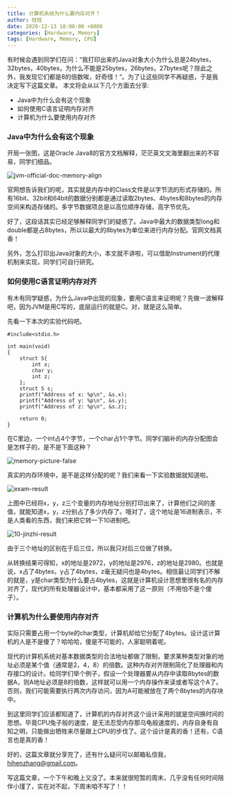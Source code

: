 ```yaml
---
title: 计算机系统为什么要内存对齐？
author: 旺旺
date: 2020-12-13 18:08:00 +0800
categories: [Hardware, Memory]
tags: [Hardware, Memory, CPU]
---
```


有时候会遇到同学们在问：“我打印出来的Java对象大小为什么总是24bytes，32bytes，40bytes，为什么不能是25bytes，26bytes，27bytes呢？除此之外，我发现它们都是8的倍数唉，好奇怪！“。为了让这些同学不再疑惑，于是我决定写下这篇文章。
本文将会从以下几个方面去分享:

* Java中为什么会有这个现象
* 如何使用C语言证明内存对齐
* 计算机为什么要使用内存对齐

### Java中为什么会有这个现象

开局一张图，这是Oracle Java8的官方文档解释，茫茫英文文海里翻出来的不容易，同学们细品。

![jvm-official-doc-memory-align](http://www.giver.vip/article_image/jvm-official-doc-memory-align.png)

官网想告诉我们的呢，其实就是内存中的Class文件是以字节流的形式存储的。所有16bit、32bit和64bit的数据分别都是通过读取2bytes、4bytes和8bytes的内存空间来构造存储的。多字节数据项总是以高位顺序存储，高字节优先。

好了，这段话其实已经足够解释同学们的疑惑了。Java中最大的数据类型long和double都是占8bytes，所以以最大的8bytes为单位来进行内存分配。官网文档真香！

另外，怎么打印出Java对象的大小，本文就不讲啦，可以借助Instrument的代理机制来实现，同学们可自行研究。

### 如何使用C语言证明内存对齐

有木有同学疑惑，为什么Java中出现的现象，要用C语言来证明呢？先做一波解释吧，因为JVM是用C写的，底层运行的就是C。对，就是这么简单。

先看一下本次的实验代码吧。

```console
#include<stdio.h>

int main(void)
{
	struct S{
		int x;
		char y;
		int z;
	};
	struct S s;
	printf("Address of x: %p\n", &s.x);
	printf("Address of y: %p\n", &s.y);
	printf("Address of z: %p\n", &s.z);
	
	return 0;
}
```

在C里边，一个int占4个字节，一个char占1个字节。同学们脑补的内存分配图会是怎样子的，是不是下面这种？

![memory-picture-false](http://www.giver.vip/article_image/memory-picture-false.png)

真实的内存环境中，是不是这样分配的呢？我们来看一下实验数据就知道啦。

![exam-result](http://www.giver.vip/article_image/exam-result.png)

上图中已经将x，y，z三个变量的内存地址分别打印出来了，计算他们之间的差值，就能知道x，y，z分别占了多少内存了。哦对了，这个地址是16进制表示，不是人类看的东西，我们来把它转一下10进制吧。

![10-jinzhi-result](http://www.giver.vip/article_image/10-jinzhi-result.png)

由于三个地址的区别在于后三位，所以我只对后三位做了转换。

从转换结果可得知，x的地址是2972，y的地址是2976，z的地址是2980。也就是说，x占了4bytes，y占了4bytes，z毫无疑问也是4bytes。相信最让同学们不解的就是，y是char类型为什么要占4bytes，这就是计算机设计思想里很有名的内存对齐了，现代的所有处理器设计中，基本都采用了这一原则（不用怕不是个傻子）。

### 计算机为什么要使用内存对齐

实际只需要占用一个byte的char类型，计算机却给它分配了4bytes。设计这计算机的人是不是傻了？哈哈哈，傻是不可能的，人家聪明着呢。

现代的计算机系统对基本数据类型的合法地址都做了限制，要求某种类型对象的地址必须是某个值（通常是2，4，8）的倍数。这种内存对齐限制简化了处理器和内存接口的设计。给同学们举个例子，假设一个处理器要从内存中读取8bytes的数据A，则A地址必须是8的倍数，这样就可以用一个内存操作来读或者写这个A了。否则，我们可能需要执行两次内存访问，因为A可能被放在了两个8bytes的内存块中。

到这里同学们应该都知道了，计算机的内存对齐这个设计采用的就是空间换时间的思想。毕竟CPU兔子般的速度，是无法忍受内存那乌龟般速度的，内存自身有自知之明，只能做出牺牲来尽量跟上CPU的步伐了。这个设计是真的香！还有，C语言也是真的香！

好的，这篇文章就分享完了，还有什么疑问可以邮箱私信我，hihenzhang@gmail.com。

写这篇文章，一个下午和晚上又没了。本来就很短暂的周末，几乎没有任何时间陪伴小瑾了，实在对不起，下周末咱不写了！！